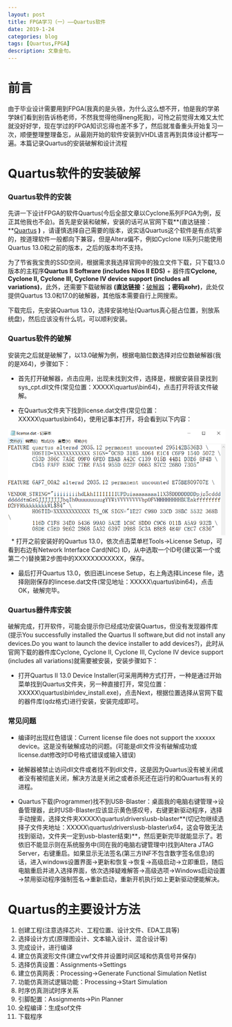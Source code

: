 ```yaml
---
layout: post
title: FPGA学习（一）——Quartus软件
date: 2019-1-24
categories: blog
tags: [Quartus,FPGA]
description: 文章金句。
---
```


# 前言
由于毕业设计需要用到FPGA(我真的是头铁，为什么这么想不开，怕是我的学弟学妹们看到别告诉杨老师，不然我觉得他得neng死我)，可怜之前觉得太难又太忙就没好好学，现在学过的FPGA知识忘得也差不多了，然后就准备重头开始复习一次，顺便整理整理备忘，从最刚开始的软件安装到VHDL语言再到具体设计都写一遍。本篇记录Quartus的安装破解和设计流程

# Quartus软件的安装破解
### Quartus软件的安装
先讲一下设计FPGA的软件Quartus(今后全部文章以Cyclone系列FPGA为例，反正其他我也不会)。首先是安装和破解，安装的话可从官网下载**(直达链接：**<a href="https://www.intel.com/content/www/us/en/programmable/downloads/download-center.html" target="_black">Quartus</a> **)**
，请谨慎选择自己需要的版本，说实话Quartus这个软件是有点坑爹的，按道理软件一般都向下兼容，但是Altera偏不，例如Cyclone Ⅱ系列只能使用Quartus 13.0和之前的版本，之后的版本均不支持。

为了节省我宝贵的SSD空间，根据需求我选择官网中的独立文件下载，只下载13.0版本的主程序**Quartus II Software (includes Nios II EDS)** + 器件库**Cyclone, Cyclone II, Cyclone III, Cyclone IV device support (includes all variations)**，此外，还需要下载破解器 **(直达链接：**<a href="https://pan.baidu.com/s/1-FKqXnYuAtVhSqledv2U0g" target="_black">破解器</a> **；密码xohr)**，此处仅提供Quartus 13.0和17.0的破解器，其他版本需要自行上网搜索。

下载完后，先安装Quartus 13.0，选择安装地址(Quartus真心挺占位置，别放系统盘)，然后应该没有什么坑，可以顺利安装。

### Quartus软件的破解
安装完之后就是破解了，以13.0破解为例，根据电脑位数选择对应位数破解器(我的是X64)，步骤如下：

* 首先打开破解器，点击应用，出现未找到文件，选择是，根据安装目录找到sys_cpt.dll文件(常见位置：XXXXX\quartus\bin64)，点击打开将该文件破解。

* 在Quartus文件夹下找到license.dat文件(常见位置：XXXXX\quartus\bin64)，使用记事本打开，将会看到以下内容：
<div align="center"><img src="https://github.com/SKYESCAPE/SKYESCAPE.GITHUB.IO/raw/master/article_image/FPGA_Quartus_1.png"></div>  
&nbsp;
* 打开之前安装好的Quartus 13.0，依次点击菜单栏Tools→License Setup，可看到右边有Network Interface Card(NIC) ID，从中选取一个ID号(建议第一个或第二个)替换第2步图中的XXXXXXXXXXXX，保存。

* 最后打开Quartus 13.0，依旧进Lincese Setup，右上角选择Lincese file，选择刚刚保存的lincese.dat文件(常见地址：XXXXX\quartus\bin64)，点击OK，破解完毕。

### Quartus器件库安装
破解完成，打开软件，可能会提示你已经成功安装Quartus，但没有发现器件库(提示You successfully installed the Quartus II software,but did not install any devices.Do you want to launch the device installer to add devices?)，此时从官网下载的器件库Cyclone, Cyclone II, Cyclone III, Cyclone IV device support (includes all variations)就需要被安装，安装步骤如下：

* 打开Quartus Ⅱ 13.0 Device Installer(可采用两种方式打开，一种是通过开始菜单找到Quartus文件夹，另一种直接打开，常见位置：XXXXX\quartus\bin\dev_install.exe)，点击Next，根据位置选择从官网下载的器件库(qdz格式)进行安装，安装完成即可。

### 常见问题
* 编译时出现红色错误：Current license file does not support the xxxxxx device。这是没有破解成功的问题。(可能是dll文件没有破解成功或license.dat修改时ID号格式错误或输入错误)

* 破解器被禁止访问dll文件或者找不到dll文件，这是因为Quartus没有被关闭或者没有被彻底关闭，解决方法是关闭之或者杀死还在运行的和Quartus有关的进程。

* Quartus下载(Programmer)找不到USB-Blaster：桌面我的电脑右键管理→设备管理器，此时USB-Blaster应该显示黄色感叹号，右键更新驱动程序，选择手动搜索，选择文件夹XXXXX\quartus\drivers\usb-blaster**(切记勿继续选择子文件夹地址：XXXXX\quartus\drivers\usb-blaster\x64，这会导致无法找到驱动，文件夹一定到usb-blaster结束)**，然后更新完毕就能显示了。若依旧不能显示则在系统服务中(同在我的电脑右键管理中)找到Altera JTAG Server，右键重启。如果显示无法签名(第三方INF不包含数字签名信息)的话，进入windows设置界面→更新和恢复→恢复→高级启动→立即重启，随后电脑重启并进入选择界面，依次选择疑难解答→高级选项→Windows启动设置→禁用驱动程序强制签名→重新启动，重新开机执行如上更新驱动便能解决。

# Quartus的主要设计方法
1. 创建工程(注意选择芯片、工程位置、设计文件、EDA工具等)
2. 选择设计方式(原理图设计、文本输入设计、混合设计等)
3. 完成设计，进行编译
4. 建立仿真波形文件(建立vwf文件并设置时间区域和仿真信号并保存)
5. 选择仿真设置：Assignments→Settings
6. 建立仿真网表：Processing→Generate Functional Simulation Netlist
7. 功能仿真测试逻辑功能：Processing→Start Simulation
8. 时序仿真测试时序关系
9. 引脚配置：Assignments→Pin Planner
10. 全程编译：生成sof文件
11. 下载程序




